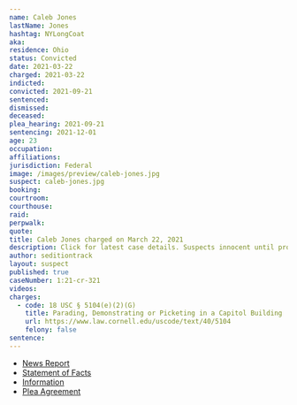 ```yaml
---
name: Caleb Jones
lastName: Jones
hashtag: NYLongCoat
aka:
residence: Ohio
status: Convicted
date: 2021-03-22
charged: 2021-03-22
indicted:
convicted: 2021-09-21
sentenced:
dismissed:
deceased:
plea_hearing: 2021-09-21
sentencing: 2021-12-01
age: 23
occupation:
affiliations:
jurisdiction: Federal
image: /images/preview/caleb-jones.jpg
suspect: caleb-jones.jpg
booking:
courtroom:
courthouse:
raid:
perpwalk:
quote:
title: Caleb Jones charged on March 22, 2021
description: Click for latest case details. Suspects innocent until proven guilty.
author: seditiontrack
layout: suspect
published: true
caseNumber: 1:21-cr-321
videos:
charges:
  - code: 18 USC § 5104(e)(2)(G)
    title: Parading, Demonstrating or Picketing in a Capitol Building
    url: https://www.law.cornell.edu/uscode/text/40/5104
    felony: false
sentence:
---
```


- [News Report](https://www.nbc4i.com/news/local-news/columbus-man-23-charged-in-captiol-riot/)
- [Statement of Facts](https://www.justice.gov/usao-dc/case-multi-defendant/file/1435666/download)
- [Information](https://www.justice.gov/usao-dc/case-multi-defendant/file/1418046/download)
- [Plea Agreement](https://www.justice.gov/usao-dc/case-multi-defendant/file/1435661/download)
